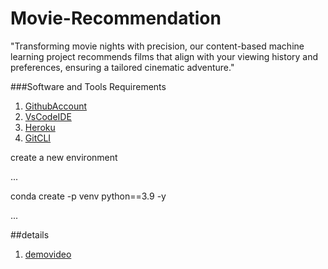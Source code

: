 # Movie-Recommendation

"Transforming movie nights with precision, our content-based machine learning project recommends films that align with your viewing history and preferences, ensuring a tailored cinematic adventure."


###Software and Tools Requirements

   1. [GithubAccount]( https://github.com/)
   2. [VsCodeIDE](https://code.visualstudio.com/)
   3. [Heroku](https://herokuapp.com/)
   4. [GitCLI](https://git-scm.com/)


   
create a new environment

...

conda create -p venv python==3.9 -y 

...


##details
   1. [demovideo](https://drive.google.com/file/d/1Armld4X_8kUCOAGMfIzrskY7DJ_8TYmc/view?usp=sharing)
